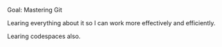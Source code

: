 Goal: Mastering Git 

Learing everything about it so I can work more effectively and efficiently.

Learing codespaces also.
